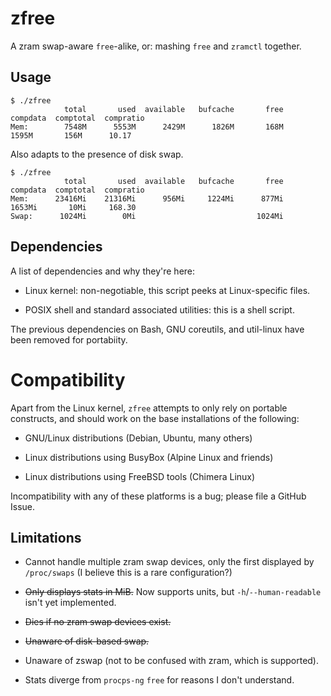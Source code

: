 # zfree

A zram swap-aware `free`-alike, or: mashing `free` and `zramctl` together.

## Usage

```console
$ ./zfree
            total       used  available   bufcache       free   compdata  comptotal  compratio
Mem:        7548M      5553M      2429M      1826M       168M      1595M       156M      10.17
```

Also adapts to the presence of disk swap.

```console
$ ./zfree
            total       used  available   bufcache       free   compdata  comptotal  compratio
Mem:      23416Mi    21316Mi      956Mi     1224Mi      877Mi     1653Mi       10Mi     168.30
Swap:      1024Mi        0Mi                           1024Mi
```

## Dependencies

A list of dependencies and why they're here:

* Linux kernel: non-negotiable, this script peeks at Linux-specific files.

* POSIX shell and standard associated utilities: this is a shell script.

The previous dependencies on Bash, GNU coreutils, and util-linux have
been removed for portabiity.

# Compatibility

Apart from the Linux kernel, `zfree` attempts to only rely on
portable constructs, and should work on the base installations
of the following:

* GNU/Linux distributions (Debian, Ubuntu, many others)

* Linux distributions using BusyBox (Alpine Linux and friends)

* Linux distributions using FreeBSD tools (Chimera Linux)

Incompatibility with any of these platforms is a bug;
please file a GitHub Issue.

## Limitations

* Cannot handle multiple zram swap devices, only the first displayed
  by `/proc/swaps` (I believe this is a rare configuration?)

* ~~Only displays stats in MiB.~~
  Now supports units, but `-h`/`--human-readable` isn't yet implemented.

* ~~Dies if no zram swap devices exist.~~

* ~~Unaware of disk-based swap.~~

* Unaware of zswap (not to be confused with zram, which is supported).

* Stats diverge from `procps-ng` `free` for reasons I don't understand.
